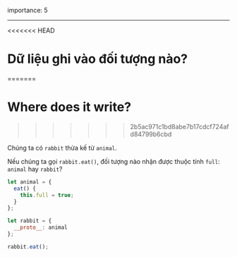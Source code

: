 importance: 5

---

<<<<<<< HEAD
# Dữ liệu ghi vào đối tượng nào?
=======
# Where does it write?
>>>>>>> 2b5ac971c1bd8abe7b17cdcf724afd84799b6cbd

Chúng ta có `rabbit` thừa kế từ `animal`.

Nếu chúng ta gọi `rabbit.eat()`, đối tượng nào nhận được thuộc tính `full`: `animal` hay `rabbit`? 

```js
let animal = {
  eat() {
    this.full = true;
  }
};

let rabbit = {
  __proto__: animal
};

rabbit.eat();
```

